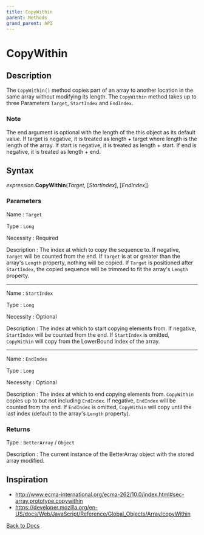 ```yaml
---
title: CopyWithin
parent: Methods
grand_parent: API
---
```


# CopyWithin

## Description
The `CopyWithin()` method copies part of an array to another location in the same array without modifying its length. The `CopyWithin` method takes up to three Parameters `Target`, `StartIndex` and `EndIndex`.

### Note
The end argument is optional with the length of the this object as its default value. If target is negative, it is treated as length + target where length is the length of the array. If start is negative, it is treated as length + start. If end is negative, it is treated as length + end.


## Syntax

*expression*.**CopyWithin**(*Target*, [*StartIndex*], [*EndIndex*])

### Parameters

Name 
: `Target`

Type
: `Long`

Necessity
: Required

Description
: The index at which to copy the sequence to. If negative, `Target` will be counted from the end. If `Target` is at or greater than the array's `Length` property, nothing will be copied. If `Target` is positioned after `StartIndex`, the copied sequence will be trimmed to fit the array's `Length` property.

---

Name
: `StartIndex`

Type
: `Long`

Necessity
: Optional

Description
: The index at which to start copying elements from. If negative, `StartIndex` will be counted from the end. If `StartIndex` is omitted, `CopyWithin` will copy from the LowerBound index of the array. 

---

Name
: `EndIndex`

Type
: `Long`

Necessity
: Optional

Description
: The index at which to end copying elements from. `CopyWithin` copies up to but not including `EndIndex`. If negative, `EndIndex` will be counted from the end.
If `EndIndex` is omitted, `CopyWithin` will copy until the last index (default to the array's `Length` property).

### Returns

Type
: `BetterArray` / `Object`

Description
: The current instance of the BetterArray object with the stored array modified. 


## Inspiration
* <http://www.ecma-international.org/ecma-262/10.0/index.html#sec-array.prototype.copywithin>
* <https://developer.mozilla.org/en-US/docs/Web/JavaScript/Reference/Global_Objects/Array/copyWithin>


[Back to Docs](https://senipah.github.io/VBA-Better-Array/)